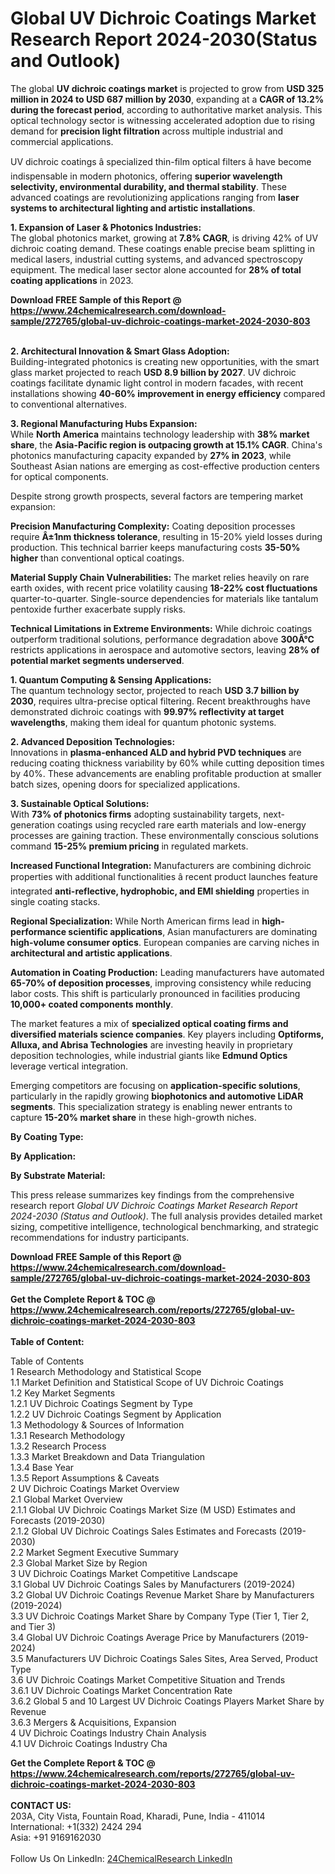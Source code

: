 <h1>Global UV Dichroic Coatings Market Research Report 2024-2030(Status and Outlook)</h1><p>The global <strong>UV dichroic coatings market</strong> is projected to grow from <strong>USD 325 million in 2024 to USD 687 million by 2030</strong>, expanding at a <strong>CAGR of 13.2% during the forecast period</strong>, according to authoritative market analysis. This optical technology sector is witnessing accelerated adoption due to rising demand for <strong>precision light filtration</strong> across multiple industrial and commercial applications.</p><p>UV dichroic coatings â specialized thin-film optical filters â have become indispensable in modern photonics, offering <strong>superior wavelength selectivity, environmental durability, and thermal stability</strong>. These advanced coatings are revolutionizing applications ranging from <strong>laser systems to architectural lighting and artistic installations</strong>.</p><p><strong>1. Expansion of Laser &amp; Photonics Industries:</strong><br>
The global photonics market, growing at <strong>7.8% CAGR</strong>, is driving 42% of UV dichroic coating demand. These coatings enable precise beam splitting in medical lasers, industrial cutting systems, and advanced spectroscopy equipment. The medical laser sector alone accounted for <strong>28% of total coating applications</strong> in 2023.</p><div><b>Download FREE Sample of this Report @ 
            <a href="https://www.24chemicalresearch.com/download-sample/272765/global-uv-dichroic-coatings-market-2024-2030-803">
            https://www.24chemicalresearch.com/download-sample/272765/global-uv-dichroic-coatings-market-2024-2030-803</a></b></div><br><p><strong>2. Architectural Innovation &amp; Smart Glass Adoption:</strong><br>
Building-integrated photonics is creating new opportunities, with the smart glass market projected to reach <strong>USD 8.9 billion by 2027</strong>. UV dichroic coatings facilitate dynamic light control in modern facades, with recent installations showing <strong>40-60% improvement in energy efficiency</strong> compared to conventional alternatives.</p><p><strong>3. Regional Manufacturing Hubs Expansion:</strong><br>
While <strong>North America</strong> maintains technology leadership with <strong>38% market share</strong>, the <strong>Asia-Pacific region is outpacing growth at 15.1% CAGR</strong>. China's photonics manufacturing capacity expanded by <strong>27% in 2023</strong>, while Southeast Asian nations are emerging as cost-effective production centers for optical components.</p><p>Despite strong growth prospects, several factors are tempering market expansion:</p><p><strong>Precision Manufacturing Complexity:</strong> Coating deposition processes require <strong>Â±1nm thickness tolerance</strong>, resulting in 15-20% yield losses during production. This technical barrier keeps manufacturing costs <strong>35-50% higher</strong> than conventional optical coatings.</p><p><strong>Material Supply Chain Vulnerabilities:</strong> The market relies heavily on rare earth oxides, with recent price volatility causing <strong>18-22% cost fluctuations</strong> quarter-to-quarter. Single-source dependencies for materials like tantalum pentoxide further exacerbate supply risks.</p><p><strong>Technical Limitations in Extreme Environments:</strong> While dichroic coatings outperform traditional solutions, performance degradation above <strong>300Â°C</strong> restricts applications in aerospace and automotive sectors, leaving <strong>28% of potential market segments underserved</strong>.</p><p><strong>1. Quantum Computing &amp; Sensing Applications:</strong><br>
The quantum technology sector, projected to reach <strong>USD 3.7 billion by 2030</strong>, requires ultra-precise optical filtering. Recent breakthroughs have demonstrated dichroic coatings with <strong>99.97% reflectivity at target wavelengths</strong>, making them ideal for quantum photonic systems.</p><p><strong>2. Advanced Deposition Technologies:</strong><br>
Innovations in <strong>plasma-enhanced ALD and hybrid PVD techniques</strong> are reducing coating thickness variability by 60% while cutting deposition times by 40%. These advancements are enabling profitable production at smaller batch sizes, opening doors for specialized applications.</p><p><strong>3. Sustainable Optical Solutions:</strong><br>
With <strong>73% of photonics firms</strong> adopting sustainability targets, next-generation coatings using recycled rare earth materials and low-energy processes are gaining traction. These environmentally conscious solutions command <strong>15-25% premium pricing</strong> in regulated markets.</p><p><strong>Increased Functional Integration:</strong> Manufacturers are combining dichroic properties with additional functionalities â recent product launches feature integrated <strong>anti-reflective, hydrophobic, and EMI shielding</strong> properties in single coating stacks.</p><p><strong>Regional Specialization:</strong> While North American firms lead in <strong>high-performance scientific applications</strong>, Asian manufacturers are dominating <strong>high-volume consumer optics</strong>. European companies are carving niches in <strong>architectural and artistic applications</strong>.</p><p><strong>Automation in Coating Production:</strong> Leading manufacturers have automated <strong>65-70% of deposition processes</strong>, improving consistency while reducing labor costs. This shift is particularly pronounced in facilities producing <strong>10,000+ coated components monthly</strong>.</p><p>The market features a mix of <strong>specialized optical coating firms and diversified materials science companies</strong>. Key players including <strong>Optiforms, Alluxa, and Abrisa Technologies</strong> are investing heavily in proprietary deposition technologies, while industrial giants like <strong>Edmund Optics</strong> leverage vertical integration.</p><p>Emerging competitors are focusing on <strong>application-specific solutions</strong>, particularly in the rapidly growing <strong>biophotonics and automotive LiDAR segments</strong>. This specialization strategy is enabling newer entrants to capture <strong>15-20% market share</strong> in these high-growth niches.</p><p><strong>By Coating Type:</strong>
		</p><p><strong>By Application:</strong>
		</p><p><strong>By Substrate Material:</strong>
		</p><p>This press release summarizes key findings from the comprehensive research report <em>Global UV Dichroic Coatings Market Research Report 2024-2030 (Status and Outlook)</em>. The full analysis provides detailed market sizing, competitive intelligence, technological benchmarking, and strategic recommendations for industry participants.</p><div><b>Download FREE Sample of this Report @ 
            <a href="https://www.24chemicalresearch.com/download-sample/272765/global-uv-dichroic-coatings-market-2024-2030-803">
            https://www.24chemicalresearch.com/download-sample/272765/global-uv-dichroic-coatings-market-2024-2030-803</a></b></div><br><div><b>Get the Complete Report & TOC @ 
            <a href="https://www.24chemicalresearch.com/reports/272765/global-uv-dichroic-coatings-market-2024-2030-803">
            https://www.24chemicalresearch.com/reports/272765/global-uv-dichroic-coatings-market-2024-2030-803</a></b></div><br>
            <b>Table of Content:</b><p>Table of Contents<br />
1 Research Methodology and Statistical Scope<br />
1.1 Market Definition and Statistical Scope of UV Dichroic Coatings<br />
1.2 Key Market Segments<br />
1.2.1 UV Dichroic Coatings Segment by Type<br />
1.2.2 UV Dichroic Coatings Segment by Application<br />
1.3 Methodology & Sources of Information<br />
1.3.1 Research Methodology<br />
1.3.2 Research Process<br />
1.3.3 Market Breakdown and Data Triangulation<br />
1.3.4 Base Year<br />
1.3.5 Report Assumptions & Caveats<br />
2 UV Dichroic Coatings Market Overview<br />
2.1 Global Market Overview<br />
2.1.1 Global UV Dichroic Coatings Market Size (M USD) Estimates and Forecasts (2019-2030)<br />
2.1.2 Global UV Dichroic Coatings Sales Estimates and Forecasts (2019-2030)<br />
2.2 Market Segment Executive Summary<br />
2.3 Global Market Size by Region<br />
3 UV Dichroic Coatings Market Competitive Landscape<br />
3.1 Global UV Dichroic Coatings Sales by Manufacturers (2019-2024)<br />
3.2 Global UV Dichroic Coatings Revenue Market Share by Manufacturers (2019-2024)<br />
3.3 UV Dichroic Coatings Market Share by Company Type (Tier 1, Tier 2, and Tier 3)<br />
3.4 Global UV Dichroic Coatings Average Price by Manufacturers (2019-2024)<br />
3.5 Manufacturers UV Dichroic Coatings Sales Sites, Area Served, Product Type<br />
3.6 UV Dichroic Coatings Market Competitive Situation and Trends<br />
3.6.1 UV Dichroic Coatings Market Concentration Rate<br />
3.6.2 Global 5 and 10 Largest UV Dichroic Coatings Players Market Share by Revenue<br />
3.6.3 Mergers & Acquisitions, Expansion<br />
4 UV Dichroic Coatings Industry Chain Analysis<br />
4.1 UV Dichroic Coatings Industry Cha</p><div><b>Get the Complete Report & TOC @ 
            <a href="https://www.24chemicalresearch.com/reports/272765/global-uv-dichroic-coatings-market-2024-2030-803">
            https://www.24chemicalresearch.com/reports/272765/global-uv-dichroic-coatings-market-2024-2030-803</a></b></div><br><b>CONTACT US:</b><br>
            203A, City Vista, Fountain Road, Kharadi, Pune, India - 411014<br>
            International: +1(332) 2424 294<br>
            Asia: +91 9169162030 <br><br>
            Follow Us On LinkedIn: <a href="https://www.linkedin.com/company/24chemicalresearch/">24ChemicalResearch LinkedIn</a>